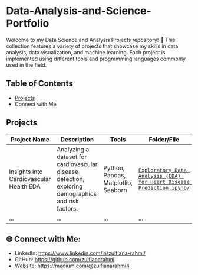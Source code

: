 # Data-Analysis-and-Science-Portfolio
Welcome to my Data Science and Analysis Projects repository! 🚀 This collection features a variety of projects that showcase my skills in data analysis, data visualization, and machine learning. Each project is implemented using different tools and programming languages commonly used in the field.

## Table of Contents

- [Projects](#projects)
- Connect with Me

## Projects

| Project Name                               | Description                                                               | Tools                          | Folder/File                                                     |
|--------------------------------------------|---------------------------------------------------------------------------|--------------------------------|-----------------------------------------------------------------|
| Insights into Cardiovascular Health EDA    | Analyzing a dataset for cardiovascular disease detection, exploring demographics and risk factors. | Python, Pandas, Matplotlib, Seaborn | [`Exploratory Data Analysis (EDA) for Heart Disease Prediction.ipynb/`](Insights%20into%20Cardiovascular%20Health%20EDA%20Project/Exploratory%20Data%20Analysis%20(EDA)%20for%20Heart%20Disease%20Prediction.ipynb) |
| ...                                        | ...                                                                       | ...                            | ...                                                             |






## 🌐 Connect with Me:

- LinkedIn: https://www.linkedin.com/in/zulfiana-rahmi/
- GitHub: https://github.com/zulfianarahmi
- Website: https://medium.com/@zulfianarahmi4
